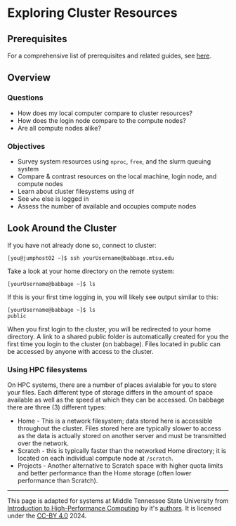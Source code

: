 # Exploring Cluster Resources

## Prerequisites

For a comprehensive list of prerequisites and related guides, see [here](./getting_started.md#prerequisites).

## Overview

### Questions
- How does my local computer compare to cluster resources?
- How does the login node compare to the compute nodes?
- Are all compute nodes alike?

### Objectives
- Survey system resources using ```nproc```, ```free```, and the slurm queuing system
- Compare & contrast resources on the local machine, login node, and compute nodes
- Learn about cluster filesystems using ```df```
- See ```who``` else is logged in
- Assess the number of available and occupies compute nodes


## Look Around the Cluster

If you have not already done so, connect to cluster:

```
[you@jumphost02 ~]$ ssh yourUsername@babbage.mtsu.edu
```
Take a look at your home directory on the remote system:
```
[yourUsername@babbage ~]$ ls
```

If this is your first time logging in, you will likely see output similar to this:
``` 
[yourUsername@babbage ~]$ ls
public
```

When you first login to the cluster, you will be redirected to your home directory. A link to a shared public folder is automatically created for you the first time you login to the cluster (on babbage). Files located in public can be accessed by anyone with access to the cluster.

### Using HPC filesystems

On HPC systems, there are a number of places avialable for you to store your files. Each different type of storage differs in the amount of space available as well as the speed at which they can be accessed. On babbage there are three (3) different types:
- Home - This is a network filesystem; data stored here is accessible throughout the cluster. Files stored here are typically slower to access as the data is actually stored on another server and must be transmitted over the network.
- Scratch - this is typically faster than the networked Home directory; it is located on each individual compute node at ``` /scratch ```.
- Projects - Another alternative to Scratch space with higher quota limits and better performance than the Home storage (often lower performance than Scratch).

---

This page is adapted for systems at Middle Tennessee State University from [Introduction to High-Performance Computing](https://carpentries-incubator.github.io/hpc-intro/) by it's [authors](https://carpentries-incubator.github.io/hpc-intro/setup.html). It is licensed under the [CC-BY 4.0](https://creativecommons.org/licenses/by/4.0/) 2024.